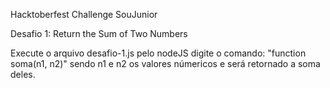 Hacktoberfest Challenge SouJunior

Desafio 1: Return the Sum of Two Numbers

Execute o arquivo desafio-1.js pelo nodeJS
digite o comando: "function soma(n1, n2)" sendo n1 e n2 os valores númericos e será retornado a soma deles.
